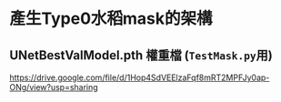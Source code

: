 # 產生Type0水稻mask的架構
## UNetBestValModel.pth 權重檔 (`TestMask.py`用)
https://drive.google.com/file/d/1Hop4SdVEElzaFqf8mRT2MPFJy0ap-ONg/view?usp=sharing

